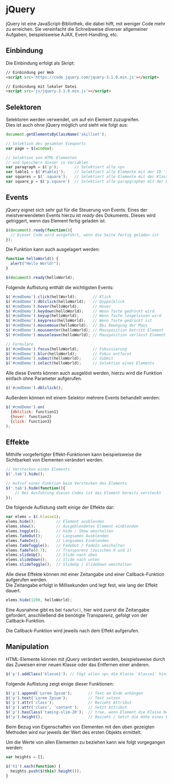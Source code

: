 # jQuery

jQuery ist eine JavaScript-Bibliothek, die dabei hilft, mit weniger Code mehr zu erreichen.
Sie vereinfacht die Schreibweise diverser allgemeiner Aufgaben, beispielsweise AJAX, Event-Handling, etc.

## Einbindung

Die Einbindung erfolgt als Skript:

```HTML
// Einbindung per Web
<script src='https://code.jquery.com/jquery-3.1.0.min.js'></script>

// Einbindung mit lokaler Datei
<script src='js/jquery-3.1.0.min.js'></script>
```

## Selektoren

Selektoren werden verwendet, um auf ein Element zuzugreifen.  
Dies ist auch ohne jQuery möglich und sieht wie folgt aus:

```JavaScript
document.getElementsByClassName('skillset');
```

```JavaScript
// Selektion des gesamten Viewports
var page = $(window);

// Selektion von HTML-Elementen
// und Speichern dieser in Variablen
var paragraph = $('p');       // Selektiert alle <p>
var table1 = $('#table1');    // Selektiert alle Elemente mit der ID 'table1'
var squares = $('.square');   // Selektiert alle Elemente mit der Klasse 'square'
var square_p = $('p.square')  // Selektiert alle parapgraphen mit der Klasse 'square'
```

## Events

jQuery eignet sich sehr gut für die Steuerung von Events.
Eines der meistverwendeten Events hierzu ist *ready* des Dokuments.
Dieses wird getriggert, wenn das Element fertig geladen ist.

```JavaScript
$(document).ready(function(){
  // Dieser Code wird ausgeführt, wenn die Seite fertig geladen ist
});
```

Die Funktion kann auch ausgelagert werden:

```JavaScript
function helloWorld() {
  alert("Hello World!");
}

$(document).ready(helloWorld);
```

Folgende Auflistung enthält die wichtigsten Events:

```JavaScript
$('#cmdDemo').click(hellWorld);       // Klick
$('#cmdDemo').dblclick(helloWorld);   // Doppelklick
$('#cmdDemo').hover(helloWorld);      // Hover
$('#cmdDemo').keydown(helloWorld);    // Wenn Taste gedrückt wird
$('#cmdDemo').keyup(helloWorld);      // Wenn Taste losgelassen wird
$('#cmdDemo').keypress(helloWorld);   // Wenn Taste gedrückt ist
$('#cmdDemo').mousemove(helloWorld);  // Bei Bewegung der Maus
$('#cmdDemo').mouseenter(helloWorld); // Mausposition betritt Element
$('#cmdDemo').mouseleave(helloWorld); // Mausposition verlässt Element

// Formulare
$('#cmdDemo').focus(helloWorld);      // Fokussierung
$('#cmdDemo').blur(helloWorld);       // Fokus entfernt
$('#cmdDemo').submit(helloWorld);     // Submit
$('#cmdDemo').select(helloWorld);     // Selektion eines Elements
```

Alle diese Events können auch ausgelöst werden, hierzu wird die Funktion einfach ohne Parameter aufgerufen.

```JavaScript
$('#cmdDemo').dblclick();
```

Außerdem können mit einem Selektor mehrere Events behandelt werden:

```JavaScript
$('#cmdDemo').on(
  {dblclick: function1}
  {hover: function2}
  {click: function3}
);
```

## Effekte

Mithilfe vorgefertigter Effekt-Funktionen kann beispielsweise
die Sichtbarkeit von Elementen verändert werden.

```JavaScript
// Verstecken eines Elements
$('.tab').hide();

// Aufruf einer Funktion beim Verstecken des Elements
$('.tab').hide(function(){
    // Bei Ausführung dieses Codes ist das Element bereits versteckt
});
```

Die folgende Auflistung stellt einige der Effekte dar:

```JavaScript
var elems = $(.klasse1);
elems.hide();         // Element ausblenden
elems.show();         // Ausgeblendetes Element einblenden
elems.toggle();       // Hide / Show umschalten
elems.fadeOut();      // Langsames Ausblenden
elems.fadeIn();       // Langsames Einblenden
elems.fadeToggle();   // FadeOut / FadeIn umschalten
elems.fadeTo(0.7);    // Transparenz (zwischen 0 und 1)
elems.slideUp();      // Slide nach oben
elems.slideDown();    // Slide nach unten
elems.slideToggle();  // SlideUp / SlideDown umschalten
```

Alle diese Effekte können mit einer Zeitangabe und einer Callback-Funktion aufgerufen werden.  
Die Zeitangabe erfolgt in Millisekunden und legt fest, wie lang der Effekt dauert.

```JavaScript
elems.hide(1200, helloWorld);
```

Eine Ausnahme gibt es bei ```fadeTo()```, hier wird zuerst die Zeitangabe gefordert,
 anschließend die benötigte Transparenz, gefolgt von der Callback-Funktion.


Die Callback-Funktion wird jeweils nach dem Effekt aufgerufen.

## Manipulation

HTML-Elemente können mit jQuery verändert werden,
beispielsweise durch das Zuweisen einer neuen Klasse oder das Entfernen einer anderen.

```JavaScript
$('p').addClass('klasse1'); // Fügt allen <p> die Klasse 'klasse1' hinzu
```

Folgende Auflistung zeigt einige dieser Funktionen:

```JavaScript
$('p').append('Lorem Ipsum');       // Text am Ende anhängen
$('p').text('Lorem Ipsum');         // Text setzen
$('p').attr('class');               // Bezieht Attribut
$('p').attr('class', 'content');    // Setzt Attribut
$('p').hasClass('taming-slim-20');  // true, wenn Element die Klasse besitzt
$('p').height();                    // Bezieht / Setzt die Höhe eines Elements
```

Beim Bezug von Eigenschaften von Elementen mit den oben gezeigten Methoden
wird nur jeweils der Wert des ersten Objekts ermittelt.

Um die Werte von allen Elementen zu beziehen kann wie folgt vorgegangen werden:

```JavaScript
var heights = [];

$('h1').each(function) {
  heights.push($(this).height());
}
```
